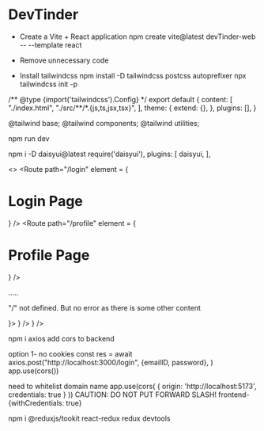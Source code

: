 # DevTinder

- Create a Vite + React application
  npm create vite@latest devTinder-web -- --template react
- Remove unnecessary code

- Install tailwindcss
  npm install -D tailwindcss postcss autoprefixer
  npx tailwindcss init -p

/** @type {import('tailwindcss').Config} \*/
export default {
content: [
"./index.html",
"./src/**/\*.{js,ts,jsx,tsx}",
],
theme: {
extend: {},
},
plugins: [],
}

@tailwind base;
@tailwind components;
@tailwind utilities;

npm run dev

npm i -D daisyui@latest
require('daisyui'),
plugins: [
daisyui,
],

<>
<BrowserRouter basename="/">
<Routes>
<Route path="/login" element = {<h1>Login Page</h1>} />
<Route path="/profile" element = {<h1>Profile Page</h1>} />
</Routes>
</BrowserRouter>
<div className="h-screen flex flex-wrap">
.....
</div>
</>

"/" not defined. But no error as there is some other content

<Routes>
  <Route path="/" element={<Body />}>
    <Route path="/login" element={<Login />} />
    <Route path="/profile" element={<Profile />} />
  </Route>
</Routes>

<NavBar />
<Outlet />

npm i axios
add cors to backend

option 1- no cookies
const res = await axios.post("http://localhost:3000/login",
        {emailID, password},
)
app.use(cors())

need to whitelist domain name
app.use(cors(
  {
    origin: 'http://localhost:5173',
    credentials: true
  }
))
CAUTION: DO NOT PUT FORWARD SLASH!
frontend-
{withCredentials: true}

npm i @reduxjs/tookit react-redux
redux devtools